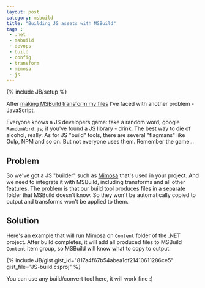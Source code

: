 ```yaml
---
layout: post
category: msbuild
title: "Building JS assets with MSBuild"
tags :
 - .net
 - msbuild
 - devops
 - build
 - config
 - transform
 - mimosa
 - js
---
```

{% include JB/setup %}

After [making MSBuild transform my files](/msbuild/2016/04/25/MSBuild-Transforms-for-All-Configs) I've faced with another problem - JavaScript.

Everyone knows a JS developers game: take a random word; google `RandomWord.js`; if you've found a JS library - drink. The best way to die of alcohol, really. As for JS "build" tools, there are several "flagmans" like Gulp, NPM and so on. But not everyone uses them. Remember the game...

## Problem

So we've got a JS "builder" such as [Mimosa](http://mimosa.io/) that's used in your project. And we need to integrate it with MSBuild, including transforms and all other features. The problem is that our build tool produces files in a separate folder that MSBuild doesn't know. So they won't be automatically copied to output and transforms won't be applied to them.

## Solution

Here's an example that will run Mimosa on `Content` folder of the .NET project. After build completes, it will add all produced files to MSBuild `Content` item group, so MSBuild will know what to copy to output.

{% include JB/gist gist_id="817a4f67b54abea1df21410611286ce5" gist_file="JS-build.csproj" %}

You can use any build/convert tool here, it will work fine :)